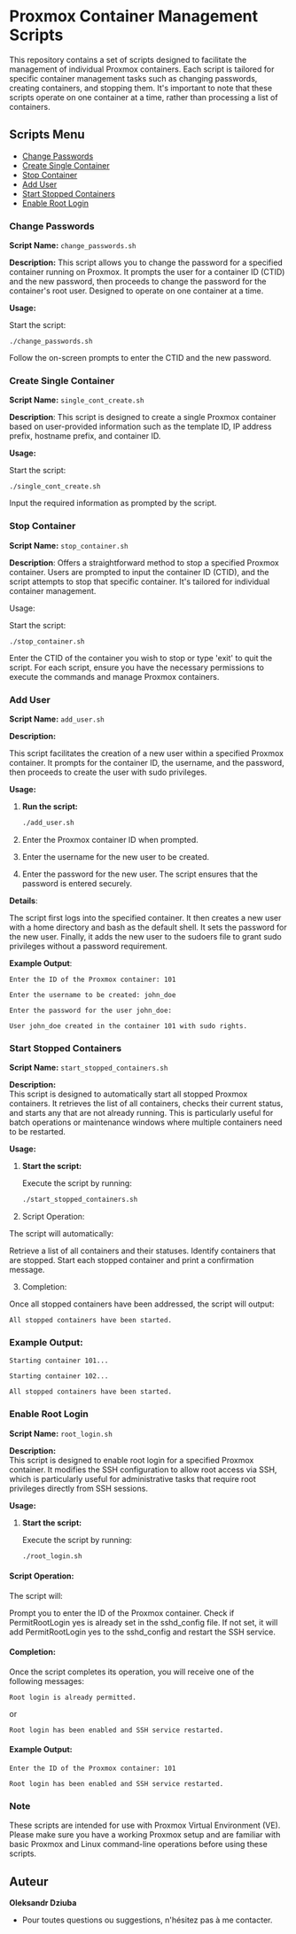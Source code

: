 # Proxmox Container Management Scripts

This repository contains a set of scripts designed to facilitate the management of individual Proxmox containers. Each script is tailored for specific container management tasks such as changing passwords, creating containers, and stopping them. It's important to note that these scripts operate on one container at a time, rather than processing a list of containers.


## Scripts Menu

- [Change Passwords](#change-passwords)
- [Create Single Container](#create-single-container)
- [Stop Container](#stop-container)
- [Add User](#add-user)
- [Start Stopped Containers](#start-stopped-containers)
- [Enable Root Login](#enable-root-login)


### Change Passwords

**Script Name:** `change_passwords.sh`

**Description:** This script allows you to change the password for a specified container running on Proxmox. It prompts the user for a container ID (CTID) and the new password, then proceeds to change the password for the container's root user. Designed to operate on one container at a time.

**Usage:**

Start the script:
  
   `./change_passwords.sh`

Follow the on-screen prompts to enter the CTID and the new password.

### Create Single Container

**Script Name:** `single_cont_create.sh`

**Description**: This script is designed to create a single Proxmox container based on user-provided information such as the template ID, IP address prefix, hostname prefix, and container ID.

**Usage:**

Start the script:

`./single_cont_create.sh`

Input the required information as prompted by the script.


### Stop Container

**Script Name:** `stop_container.sh`

**Description**: Offers a straightforward method to stop a specified Proxmox container. Users are prompted to input the container ID (CTID), and the script attempts to stop that specific container. It's tailored for individual container management.



Usage:

Start the script:

`./stop_container.sh`

Enter the CTID of the container you wish to stop or type 'exit' to quit the script.
For each script, ensure you have the necessary permissions to execute the commands and manage Proxmox containers.


### Add User

**Script Name:** `add_user.sh`

**Description:**

This script facilitates the creation of a new user within a specified Proxmox container. It prompts for the container ID, the username, and the password, then proceeds to create the user with sudo privileges.

**Usage:**

1. **Run the script:**
   ```bash
   ./add_user.sh

2. Enter the Proxmox container ID when prompted.

3. Enter the username for the new user to be created.

4. Enter the password for the new user. The script ensures that the password is entered securely.

**Details**:

The script first logs into the specified container.
It then creates a new user with a home directory and bash as the default shell.
It sets the password for the new user.
Finally, it adds the new user to the sudoers file to grant sudo privileges without a password requirement.

**Example Output**:

` Enter the ID of the Proxmox container: 101 `

`Enter the username to be created: john_doe`

`Enter the password for the user john_doe: `

`User john_doe created in the container 101 with sudo rights.`


### Start Stopped Containers

**Script Name:** `start_stopped_containers.sh`

**Description:**  
This script is designed to automatically start all stopped Proxmox containers. It retrieves the list of all containers, checks their current status, and starts any that are not already running. This is particularly useful for batch operations or maintenance windows where multiple containers need to be restarted.

**Usage:**

1. **Start the script:**

   Execute the script by running:
   ```bash
   ./start_stopped_containers.sh

2. Script Operation:

The script will automatically:

Retrieve a list of all containers and their statuses.
Identify containers that are stopped.
Start each stopped container and print a confirmation message.

3. Completion:

Once all stopped containers have been addressed, the script will output:

`All stopped containers have been started.`

### Example Output:

`Starting container 101...`

`Starting container 102...`

`All stopped containers have been started.`


### Enable Root Login

**Script Name:** `root_login.sh`

**Description:**  
This script is designed to enable root login for a specified Proxmox container. It modifies the SSH configuration to allow root access via SSH, which is particularly useful for administrative tasks that require root privileges directly from SSH sessions.

**Usage:**

1. **Start the script:**

   Execute the script by running:
   ```bash
   ./root_login.sh

#### Script Operation:

The script will:

Prompt you to enter the ID of the Proxmox container.
Check if PermitRootLogin yes is already set in the sshd_config file.
If not set, it will add PermitRootLogin yes to the sshd_config and restart the SSH service.

#### Completion:

Once the script completes its operation, you will receive one of the following messages:

`Root login is already permitted.`

or

`Root login has been enabled and SSH service restarted.`

#### Example Output:
`Enter the ID of the Proxmox container: 101`

`Root login has been enabled and SSH service restarted.
`


### Note
These scripts are intended for use with Proxmox Virtual Environment (VE). Please make sure you have a working Proxmox setup and are familiar with basic Proxmox and Linux command-line operations before using these scripts.

## Auteur

**Oleksandr Dziuba**

- Pour toutes questions ou suggestions, n'hésitez pas à me contacter.

